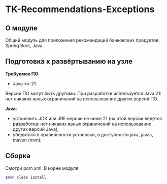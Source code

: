 # TK-Recommendations-Exceptions

## О модуле

Общий модуль для приложения рекомендаций банковских продуктов.
Spring Boot, Java.

## Подготовка к развёртыванию на узле

**Требуемое ПО**:

- Java >= 21.

Версии ПО могут быть другими. При разработке используется Java 21: нет никаких явных ограничений на использование других версий ПО.

**Java**:

- установить JDK или JRE версии не ниже 21 (на этой версии ведётся разработка: нет никаких явных ограничений на использование других версий Java);
- убедиться в правильности установки, в доступности java, javac, maven (mvn);

## Сборка

Смотри pom.xml. В корне модуля:

```Bash
$mvn clean install
```
